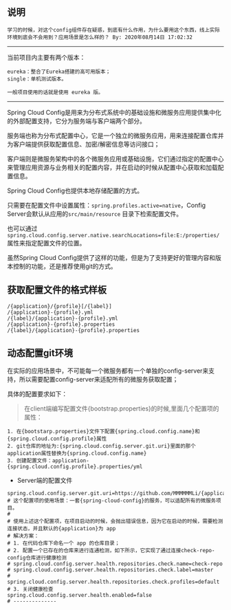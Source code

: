 ## 说明

`学习的时候，对这个config组件存在疑惑，到底有什么作用，为什么要用这个东西，线上实际环境到底会不会用到？应用场景是怎么样的？ By: 2020年08月14日 17:02:32`

---
当前项目内主要有两个版本：
```shell script
eureka：整合了Eureka搭建的高可用版本；
single：单机测试版本。

一般项目使用的话就是使用 eureka 版。
```
---

Spring Cloud Config是用来为分布式系统中的基础设施和微服务应用提供集中化的外部配置支持，它分为服务端与客户端两个部分。

服务端也称为分布式配置中心，它是一个独立的微服务应用，用来连接配置仓库并为客户端提供获取配置信息、加密/解密信息等访问接口；

客户端则是微服务架构中的各个微服务应用或基础设施，它们通过指定的配置中心来管理应用资源与业务相关的配置内容，并在启动的时候从配置中心获取和加载配置信息。

Spring Cloud Config也提供本地存储配置的方式。

只需要在配置文件中设置属性：`spring.profiles.active=native`，Config Server会默认从应用的`src/main/resource` 目录下检索配置文件。

也可以通过`spring.cloud.config.server.native.searchLocations=file:E:/properties/` 属性来指定配置文件的位置。

虽然Spring Cloud Config提供了这样的功能，但是为了支持更好的管理内容和版本控制的功能，还是推荐使用git的方式。

## 获取配置文件的格式样板

```shell script
/{application}/{profile}[/{label}]
/{application}-{profile}.yml
/{label}/{application}-{profile}.yml
/{application}-{profile}.properties
/{label}/{application}-{profile}.properties
```

## 动态配置git环境

在实际的应用场景中，不可能每一个微服务都有一个单独的config-server来支持，所以需要配置config-server来适配所有的微服务获取配置；

具体的配置要求如下：

> 在client端编写配置文件{bootstrap.properties}的时候,里面几个配置项的属性：
>
```shell script
1. 在{bootstarp.properties}文件下配置{spring.cloud.config.name}和{spring.cloud.config.profile}属性
2. git仓库的地址为:{spring.cloud.config.server.git.uri}里面的那个application属性替换为{spring.cloud.config.name}
3. 创建配置文件：application-{spring.cloud.config.profile}.properties/yml
```
- Server端的配置文件
```shell script
spring.cloud.config.server.git.uri=https://github.com/MMMMMMLi/{application}
# 这个配置项的使用场景：一套{spring-cloud-config}的服务，可以适配所有的微服务项目。
#
# 使用上述这个配置项，在项目启动的时候，会抛出错误信息，因为它在启动的时候，需要检测连接状态，并且默认的{application}为 app
# 解决方案：
# 1. 在代码仓库下命名一个 app 的仓库目录；
# 2. 配置一个已存在的仓库来进行连通检测，如下所示，它实现了通过连接check-repo-config仓库进行健康检测
# spring.cloud.config.server.health.repositories.check.name=check-repo
# spring.cloud.config.server.health.repositories.check.label=master
# spring.cloud.config.server.health.repositories.check.profiles=default
# 3. 关闭健康检查
spring.cloud.config.server.health.enabled=false
# --------------
```